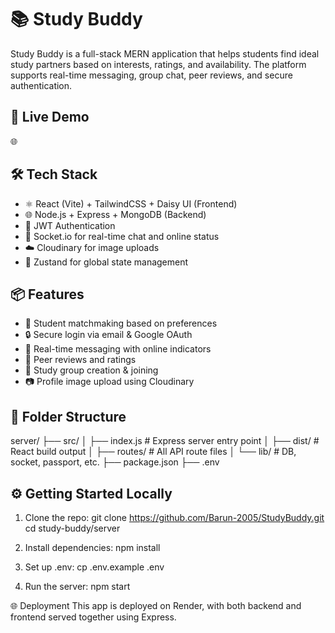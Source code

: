 # 📚 Study Buddy

Study Buddy is a full-stack MERN application that helps students find ideal study partners based on interests, ratings, and availability. The platform supports real-time messaging, group chat, peer reviews, and secure authentication.

## 🚀 Live Demo

🌐

## 🛠️ Tech Stack

- ⚛️ React (Vite) + TailwindCSS + Daisy UI (Frontend)
- 🌐 Node.js + Express + MongoDB (Backend)
- 🔐 JWT Authentication
- 🔄 Socket.io for real-time chat and online status
- ☁️ Cloudinary for image uploads
- 🧠 Zustand for global state management

## 📦 Features

- 👥 Student matchmaking based on preferences
- 🔒 Secure login via email & Google OAuth
- 💬 Real-time messaging with online indicators
- 📝 Peer reviews and ratings
- 📅 Study group creation & joining
- 📷 Profile image upload using Cloudinary

## 📁 Folder Structure

server/
├── src/
│ ├── index.js # Express server entry point
│ ├── dist/ # React build output
│ ├── routes/ # All API route files
│ └── lib/ # DB, socket, passport, etc.
├── package.json
├── .env


## ⚙️ Getting Started Locally

1. Clone the repo:
   git clone https://github.com/Barun-2005/StudyBuddy.git
   cd study-buddy/server

2. Install dependencies:
    npm install

3. Set up .env:
    cp .env.example .env

4. Run the server:
    npm start

🌐 Deployment
This app is deployed on Render, with both backend and frontend served together using Express.